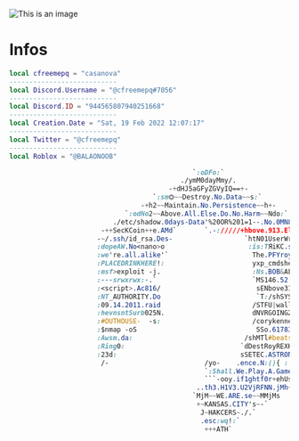 ![This is an image](https://cdn.discordapp.com/attachments/980501992642318366/990306415929327646/utiliser-gifs-08.gif)

# Infos  
```lua
local cfreemepq = "casanova"                                           
---------------------------
local Discord.Username = "@cfreemepq#7056" 
---------------------------
local Discord.ID = "944565807940251668"
---------------------------
local Creation.Date = "Sat, 19 Feb 2022 12:07:17"
---------------------------
local Twitter = "@cfreemepq"
---------------------------
local Roblox = "@BALAONOOB"
```
```css
                                              `:oDFo:`
                                           ./ymM0dayMmy/.
                                        -+dHJ5aGFyZGVyIQ==+-
                                    `:sm⏣~~Destroy.No.Data~~s:`
                                 -+h2~~Maintain.No.Persistence~~h+-
                             `:odNo2~~Above.All.Else.Do.No.Harm~~Ndo:`
                          ./etc/shadow.0days-Data'%20OR%201=1--.No.0MN8'/.
                       -++SecKCoin++e.AMd`       `.-://///+hbove.913.ElsMNh+-
                      -~/.ssh/id_rsa.Des-                  `htN01UserWroteMe!-
                      :dopeAW.No<nano>o                     :is:TЯiKC.sudo-.A:
                      :we're.all.alike'`                     The.PFYroy.No.D7:
                      :PLACEDRINKHERE!:                      yxp_cmdshell.Ab0:
                      :msf>exploit -j.                       :Ns.BOB&ALICEes7:
                      :---srwxrwx:-.`                        `MS146.52.No.Per:
                      :<script>.Ac816/                        sENbove3101.404:
                      :NT_AUTHORITY.Do                        `T:/shSYSTEM-.N:
                      :09.14.2011.raid                       /STFU|wall.No.Pr:
                      :hevnsntSurb025N.                      dNVRGOING2GIVUUP:
                      :#OUTHOUSE-  -s:                       /corykennedyData:
                      :$nmap -oS                              SSo.6178306Ence:
                      :Awsm.da:                            /shMTl#beats3o.No.:
                      :Ring0:                             `dDestRoyREXKC3ta/M:
                      :23d:                               sSETEC.ASTRONOMYist:
                       /-                        /yo-    .ence.N:(){ :|: & };:
                                                 `:Shall.We.Play.A.Game?tron/
                                                 ```-ooy.if1ghtf0r+ehUser5`
                                               ..th3.H1V3.U2VjRFNN.jMh+.`
                                              `MjM~~WE.ARE.se~~MMjMs
                                               +~KANSAS.CITY's~-`
                                                J~HAKCERS~./.`
                                                .esc:wq!:`
                                                 +++ATH`
```
